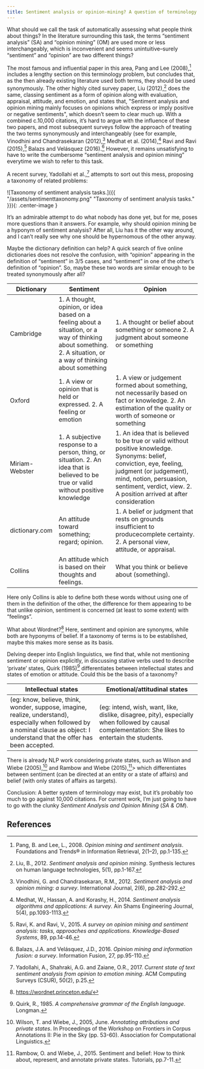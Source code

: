 ```yaml
---
title: Sentiment analysis or opinion-mining? A question of terminology
---
```


What should we call the task of automatically assessing what people think about things? In the literature surrounding this task, the terms “sentiment analysis” (SA) and “opinion mining” (OM) are used more or less interchangeably, which is inconvenient and seems unintuitive–surely “sentiment” and “opinion” are two different things?

The most famous and influential paper in this area, Pang and Lee (2008),[^1] includes a lengthy section on this terminology problem, but concludes that, as the then already existing literature used both terms, they should be used synonymously. The other highly cited survey paper, Liu (2012),[^2] does the same, classing sentiment as a form of opinion along with evaluation, appraisal, attitude, and emotion, and states that, "Sentiment analysis and opinion mining mainly focuses on opinions which express or imply positive or negative sentiments", which doesn’t seem to clear much up. With a combined c.10,000 citations, it’s hard to argue with the influence of these two papers, and most subsequent surveys follow the approach of treating the two terms synonymously and interchangeably (see for example, Vinodhini and Chandrasekaran (2012),[^3] Medhat et al. (2014),[^4] Ravi and Ravi (2015),[^5] Balazs and Velásquez (2016).[^6] However, it remains unsatisfying to have to write the cumbersome “sentiment analysis and opinion mining” everytime we wish to refer to this task.

A recent survey, Yadollahi et al.,[^7] attempts to sort out this mess, proposing a taxonomy of related problems:

![Taxonomy of sentiment analysis tasks.]({{ "/assets/sentimenttaxonomy.png" "Taxonomy of sentiment analysis tasks." }}){: .center-image }

It’s an admirable attempt to do what nobody has done yet, but for me, poses more questions than it answers. For example, why should opinion mining be a hyponym of sentiment analysis? After all, Liu has it the other way around, and I can’t really see why one should be hypernomous of the other anyway.

Maybe the dictionary definition can help? A quick search of five online dictionaries does not resolve the confusion, with “opinion” appearing in the definition of “sentiment” in 3/5 cases, and “sentiment” in one of the other’s definition of “opinion”. So, maybe these two words are similar enough to be treated synonymously after all?

Dictionary | Sentiment | Opinion
------------ | ------------- | -------------
Cambridge | 1. A thought, opinion, or idea based on a feeling about a situation, or a way of thinking about something. 2. A situation, or a way of thinking about something | 1. A thought or belief about something or someone 2. A judgment about someone or something
Oxford | 1. A view or opinion that is held or expressed. 2. A feeling or emotion | 1. A view or judgement formed about something, not necessarily based on fact or knowledge. 2. An estimation of the quality or worth of someone or something
Miriam-Webster | 1. A subjective response to a person, thing, or situation. 2. An idea that is believed to be true or valid without positive knowledge | 1. An idea that is believed to be true or valid without positive knowledge. Synonyms: belief, conviction, eye, feeling, judgment (or judgement), mind, notion, persuasion, sentiment, verdict, view. 2. A position arrived at after consideration
dictionary.com | An attitude toward something; regard; opinion. | 1. A belief or judgment that rests on grounds insufficient to producecomplete certainty. 2. A personal view, attitude, or appraisal.
Collins | An attitude which is based on their thoughts and feelings. | What you think or believe about (something).

Here only Collins is able to define both these words without using one of them in the definition of the other, the difference for them appearing to be that unlike opinion, sentiment is concerned (at least to some extent) with “feelings”. 

What about Wordnet?[^8] Here, sentiment and opinion are synonyms, while both are hyponyms of belief. If a taxonomy of terms is to be established, maybe this makes more sense as its basis.

Delving deeper into English linguistics, we find that, while not mentioning sentiment or opinion explicitly, in discussing stative verbs used to describe ‘private’ states, Quirk (1985)[^9] differentiates between intellectual states and states of emotion or attitude. Could this be the basis of a taxonomy?

Intellectual states | Emotional/attitudinal states
------------ | -------------
(eg: know, believe, think, wonder, suppose, imagine, realize, understand), especially when followed by a nominal clause as object: I understand that the offer has been accepted. | (eg: intend, wish, want, like, dislike, disagree, pity), especially when followed by causal complementation: She likes to entertain the students.



There is already NLP work considering private states, such as Wilson and Wiebe (2005),[^10] and Rambow and Wiebe (2015),[^11]> which differentiates between sentiment (can be directed at an entity or a state of affairs) and belief (with only states of affairs as targets).

Conclusion:
A better system of terminology may exist, but it’s probably too much to go against 10,000 citations. For current work, I’m just going to have to go with the clunky <em>Sentiment Analysis and Opinion Mining</em> (<em>SA & OM</em>).

<h2>References</h2>

[^1]: Pang, B. and Lee, L., 2008. <em>Opinion mining and sentiment analysis</em>. Foundations and Trends® in Information Retrieval, 2(1–2), pp.1-135.

[^2]: Liu, B., 2012. <em>Sentiment analysis and opinion mining</em>. Synthesis lectures on human language technologies, 5(1), pp.1-167. 

[^3]: Vinodhini, G. and Chandrasekaran, R.M., 2012. <em>Sentiment analysis and opinion mining: a survey</em>. International Journal, 2(6), pp.282-292.

[^4]: Medhat, W., Hassan, A. and Korashy, H., 2014. <em>Sentiment analysis algorithms and applications: A survey</em>. Ain Shams Engineering Journal, 5(4), pp.1093-1113.

[^5]: Ravi, K. and Ravi, V., 2015. <em>A survey on opinion mining and sentiment analysis: tasks, approaches and applications. Knowledge-Based Systems</em>, 89, pp.14-46.

[^6]: Balazs, J.A. and Velásquez, J.D., 2016. <em>Opinion mining and information fusion: a survey</em>. Information Fusion, 27, pp.95-110.

[^7]: Yadollahi, A., Shahraki, A.G. and Zaiane, O.R., 2017. <em>Current state of text sentiment analysis from opinion to emotion mining</em>. ACM Computing Surveys (CSUR), 50(2), p.25.

[^8]: https://wordnet.princeton.edu/

[^9]: Quirk, R., 1985. <em>A comprehensive grammar of the English language</em>. Longman.

[^10]: Wilson, T. and Wiebe, J., 2005, June. <em>Annotating attributions and private states</em>. In Proceedings of the Workshop on Frontiers in Corpus Annotations II: Pie in the Sky (pp. 53-60). Association for Computational Linguistics.

[^11]: Rambow, O. and Wiebe, J., 2015. Sentiment and belief: How to think about, represent, and annotate private states. Tutorials, pp.7-11.

